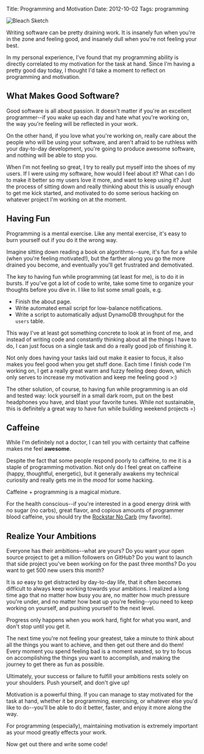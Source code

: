 Title: Programming and Motivation
Date: 2012-10-02
Tags: programming


![Bleach Sketch][]


Writing software can be pretty draining work.  It is insanely fun when you're
in the zone and feeling good, and insanely dull when you're not feeling your
best.

In my personal experience, I've found that my programming ability is directly
correlated to my motivation for the task at hand.  Since I'm having a pretty
good day today, I thought I'd take a moment to reflect on programming and
motivation.


## What Makes Good Software?

Good software is all about passion.  It doesn't matter if you're an excellent
programmer--if you wake up each day and hate what you're working on, the way
you're feeling will be reflected in your work.

On the other hand, if you love what you're working on, really care about the
people who will be using your software, and aren't afraid to be ruthless with
your day-to-day development, you're going to produce awesome software, and
nothing will be able to stop you.

When I'm not feeling so great, I try to really put myself into the shoes of my
users.  If I were using my software, how would I feel about it?  What can I do
to make it better so my users love it more, and want to keep using it?  Just
the process of sitting down and really thinking about this is usually enough to
get me kick started, and motivated to do some serious hacking on whatever
project I'm working on at the moment.


## Having Fun

Programming is a mental exercise.  Like any mental exercise, it's easy to burn
yourself out if you do it the wrong way.

Imagine sitting down reading a book on algorithms--sure, it's fun for a while
(when you're feeling motivated!), but the farther along you go the more drained
you become, and eventually you'll get frustrated and demotivated.

The key to having fun while programming (at least for me), is to do it in
bursts.  If you've got a lot of code to write, take some time to organize your
thoughts before you dive in.  I like to list some small goals, e.g.

-   Finish the about page.
-   Write automated email script for low-balance notifications.
-   Write a script to automatically adjust DynamoDB throughput for the `users`
    table.

This way I've at least got something concrete to look at in front of me, and
instead of writing code and constantly thinking about all the things I have to
do, I can just focus on a single task and do a really good job of finishing it.

Not only does having your tasks laid out make it easier to focus, it also makes
you feel good when you get stuff done.  Each time I finish code I'm working on,
I get a really great warm and fuzzy feeling deep down, which only serves to
increase my motivation and keep me feeling good >:)

The other solution, of course, to having fun while programming is an old and
tested way: lock yourself in a small dark room, put on the best headphones you
have, and blast your favorite tunes.  While not sustainable, this is definitely
a great way to have fun while building weekend projects =)


## Caffeine

While I'm definitely not a doctor, I can tell you with certainty that caffeine
makes me feel **awesome**.

Despite the fact that some people respond poorly to caffeine, to me it is a
staple of programming motivation.  Not only do I feel great on caffeine (happy,
thoughtful, energetic), but it generally awakens my technical curiosity and
really gets me in the *mood* for some hacking.

Caffeine + programming is a magical mixture.

For the health conscious--if you're interested in a good energy drink with no
sugar (no carbs), great flavor, and copious amounts of programmer blood
caffeine, you should try the [Rockstar No Carb][] (my favorite).


## Realize Your Ambitions

Everyone has their ambitions--what are yours?  Do you want your open source
project to get a million followers on GitHub?  Do you want to launch that side
project you've been working on for the past three months?  Do you want to get
500 new users this month?

It is *so* easy to get distracted by day-to-day life, that it often becomes
difficult to always keep working towards your ambitions.  I realized a long
time ago that no matter how busy you are, no matter how much pressure you're
under, and no matter how beat up you're feeling--you need to keep working on
yourself, and pushing yourself to the next level.

Progress only happens when you work hard, fight for what you want, and don't
stop until you get it.

The next time you're not feeling your greatest, take a minute to think about
all the things you want to achieve, and then get out there and do them!  Every
moment you spend feeling bad is a moment wasted, so try to focus on
accomplishing the things you want to accomplish, and making the journey to get
there as fun as possible.

Ultimately, your success or failure to fulfill your ambitions rests solely on
your shoulders.  Push yourself, and don't give up!

Motivation is a powerful thing.  If you can manage to stay motivated for the
task at hand, whether it be programming, exercising, or whatever else you'd
like to do--you'll be able to do it better, faster, and enjoy it more along the
way.

For programming (especially), maintaining motivation is extremely important as
your mood greatly effects your work.

Now get out there and write some code!


  [Bleach Sketch]: |filename|/images/2012/bleach-sketch.png "Bleach Sketch"
  [Rockstar No Carb]: http://www.amazon.com/gp/product/B000NGNEKY/ref=as_li_ss_tl?ie=UTF8&camp=1789&creative=390957&creativeASIN=B000NGNEKY&linkCode=as2&tag=rdegges-20 "Rockstar No Carb"
